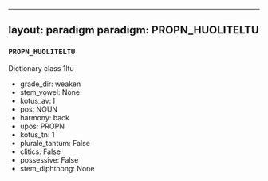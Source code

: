 
---
layout: paradigm
paradigm: PROPN_HUOLITELTU
---
### ` PROPN_HUOLITELTU `

Dictionary class 1ltu
* grade_dir: weaken
* stem_vowel: None
* kotus_av: I
* pos: NOUN
* harmony: back
* upos: PROPN
* kotus_tn: 1
* plurale_tantum: False
* clitics: False
* possessive: False
* stem_diphthong: None
